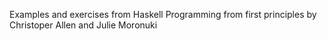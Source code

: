Examples and exercises from Haskell Programming from first principles by Christoper Allen and Julie Moronuki
